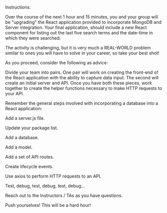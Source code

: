 Instructions:

Over the course of the next 1 hour and 15 minutes, you and your group will be "upgrading" the React application provided to incorporate MongoDB and Server integration. Your final application, should include a new React component for listing out the last five search terms and the date-time in which they were searched.

The activity is challenging, but it is very much a REAL-WORLD problem similar to ones you will have to solve in your career, so take your best shot!

As you proceed, consider the following as advice:

Divide your team into pairs. One pair will work on creating the front-end of the React application with the ability to capture data input. The second will create an initial server and API. Once you have both these pieces, work together to create the helper functions necessary to make HTTP requests to your API.

Remember the general steps involved with incorporating a database into a React application:

Add a server.js file.

Update your package list.

Add a database.

Add a model.

Add a set of API routes.

Create lifecycle events.

Use axios to perform HTTP requests to an API.

Test, debug, test, debug, test, debug...

Reach out to the Instructors / TAs as you have questions.

Push yourselves! This will be a hard hour!